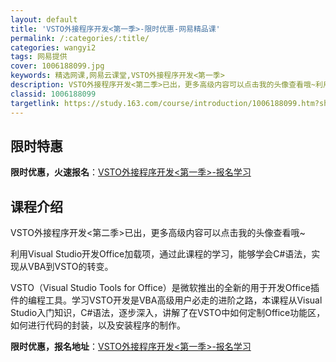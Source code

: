 ```yaml
---
layout: default
title: 'VSTO外接程序开发<第一季>-限时优惠-网易精品课'
permalink: /:categories/:title/
categories: wangyi2
tags: 网易提供
cover: 1006188099.jpg
keywords: 精选网课,网易云课堂,VSTO外接程序开发<第一季>
description: VSTO外接程序开发<第二季>已出，更多高级内容可以点击我的头像查看哦~利用VisualStudio开发Office加载
classid: 1006188099
targetlink: https://study.163.com/course/introduction/1006188099.htm?share=1&shareId=1025206652&utm_campaign=share&utm_medium=iphoneShare&utm_source=&utm_u=1025206652
---
```


## 限时特惠

**限时优惠，火速报名**：[VSTO外接程序开发<第一季>-报名学习](https://study.163.com/course/introduction/1006188099.htm?share=1&shareId=1025206652&utm_campaign=share&utm_medium=iphoneShare&utm_source=&utm_u=1025206652)

## 课程介绍

VSTO外接程序开发<第二季>已出，更多高级内容可以点击我的头像查看哦~

利用Visual Studio开发Office加载项，通过此课程的学习，能够学会C#语法，实现从VBA到VSTO的转变。

VSTO（Visual Studio Tools for Office）是微软推出的全新的用于开发Office插件的编程工具。学习VSTO开发是VBA高级用户必走的进阶之路，本课程从Visual Studio入门知识，C#语法，逐步深入，讲解了在VSTO中如何定制Office功能区，如何进行代码的封装，以及安装程序的制作。

**限时优惠，报名地址**：[VSTO外接程序开发<第一季>-报名学习](https://study.163.com/course/introduction/1006188099.htm?share=1&shareId=1025206652&utm_campaign=share&utm_medium=iphoneShare&utm_source=&utm_u=1025206652)

